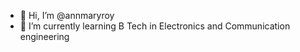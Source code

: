 - 👋 Hi, I’m @annmaryroy
- 🌱 I’m currently learning B Tech in Electronics and Communication engineering

<!---
annmaryroy/annmaryroy is a ✨ special ✨ repository because its `README.md` (this file) appears on your GitHub profile.
You can click the Preview link to take a look at your changes.
--->
